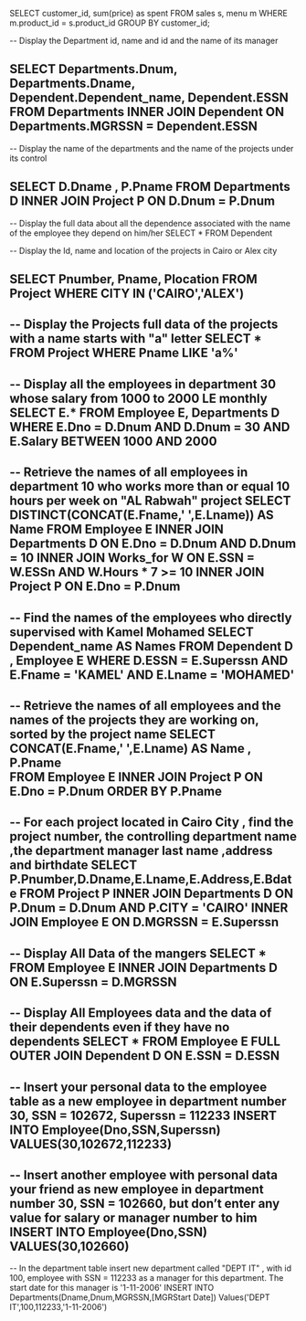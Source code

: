 SELECT
	customer_id,
	sum(price) as spent
FROM
	sales s,
	menu m
WHERE m.product_id = s.product_id
GROUP BY customer_id;


-- Display the Department id, name and id and the name of its manager

SELECT 
	Departments.Dnum,
	Departments.Dname,
	Dependent.Dependent_name,
	Dependent.ESSN
FROM 
	Departments INNER JOIN Dependent
ON Departments.MGRSSN = Dependent.ESSN
----------------------------------------------------------------------------------------------

-- Display the name of the departments and the name of the projects under its control

SELECT 
	D.Dname ,
	P.Pname
FROM 
	Departments D INNER JOIN Project P
ON D.Dnum = P.Dnum 
----------------------------------------------------------------------------------------------

-- Display the full data about all the dependence associated with the name of the employee they depend on him/her
SELECT 
	*
FROM 
	Dependent 

-- Display the Id, name and location of the projects in Cairo or Alex city

SELECT 
	Pnumber,
	Pname,
	Plocation 
FROM 
	Project
WHERE CITY IN ('CAIRO','ALEX')
----------------------------------------------------------------------------------------------

-- Display the Projects full data of the projects with a name starts with "a" letter
SELECT * 
FROM Project
WHERE Pname LIKE 'a%'
----------------------------------------------------------------------------------------------

-- Display all the employees in department 30 whose salary from 1000 to 2000 LE monthly
SELECT E.* 
FROM Employee E, Departments D
WHERE E.Dno = D.Dnum 
	  AND D.Dnum = 30
	  AND E.Salary BETWEEN 1000 AND 2000
----------------------------------------------------------------------------------------------

-- Retrieve the names of all employees in department 10 who works more than or equal 10 hours per week on "AL Rabwah" project
SELECT DISTINCT(CONCAT(E.Fname,' ',E.Lname)) AS Name 
FROM Employee E INNER JOIN Departments D
ON E.Dno = D.Dnum AND D.Dnum = 10
INNER JOIN Works_for W 
ON E.SSN = W.ESSn AND W.Hours * 7  >= 10
INNER JOIN Project P 
ON E.Dno = P.Dnum
----------------------------------------------------------------------------------------------

-- Find the names of the employees who directly supervised with Kamel Mohamed
SELECT Dependent_name AS Names
FROM Dependent D , Employee E
WHERE D.ESSN = E.Superssn
	  AND E.Fname = 'KAMEL' AND E.Lname = 'MOHAMED'
----------------------------------------------------------------------------------------------

-- Retrieve the names of all employees and the names of the projects they are working on, sorted by the project name
SELECT CONCAT(E.Fname,' ',E.Lname) AS Name , P.Pname  
FROM Employee E INNER JOIN Project P
ON E.Dno = P.Dnum
ORDER BY P.Pname
----------------------------------------------------------------------------------------------

-- For each project located in Cairo City , find the project number, the controlling department name ,the department manager last name ,address and birthdate
SELECT P.Pnumber,D.Dname,E.Lname,E.Address,E.Bdate 
FROM Project P INNER JOIN Departments D
ON P.Dnum = D.Dnum AND  P.CITY = 'CAIRO'
INNER JOIN Employee E 
ON D.MGRSSN = E.Superssn
----------------------------------------------------------------------------------------------

-- 	Display All Data of the mangers
SELECT *
FROM Employee E INNER JOIN Departments D
ON E.Superssn = D.MGRSSN
----------------------------------------------------------------------------------------------

-- Display All Employees data and the data of their dependents even if they have no dependents
SELECT * 
FROM Employee E FULL OUTER JOIN Dependent D
ON E.SSN = D.ESSN
----------------------------------------------------------------------------------------------

-- Insert your personal data to the employee table as a new employee in department number 30, SSN = 102672, Superssn = 112233
INSERT INTO Employee(Dno,SSN,Superssn)
VALUES(30,102672,112233)
----------------------------------------------------------------------------------------------

-- Insert another employee with personal data your friend as new employee in department number 30, SSN = 102660, but don’t enter any value for salary or manager number to him
INSERT INTO Employee(Dno,SSN)
VALUES(30,102660)
----------------------------------------------------------------------------------------------

-- In the department table insert new department called "DEPT IT" , with id 100, employee with SSN = 112233 as a manager for this department. The start date for this manager is '1-11-2006'
INSERT INTO Departments(Dname,Dnum,MGRSSN,[MGRStart Date])
Values('DEPT IT',100,112233,'1-11-2006')

